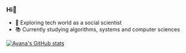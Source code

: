 ### Hi👋

- 🔭 Exploring tech world as a social scientist
- 📚 Currently studying algorithms, systems and computer sciences 

[![Ayana's GitHub stats](https://github-readme-stats.vercel.app/api?username=hanashiroayana)](https://github.com/hanashiroayana/github-readme-stats)
